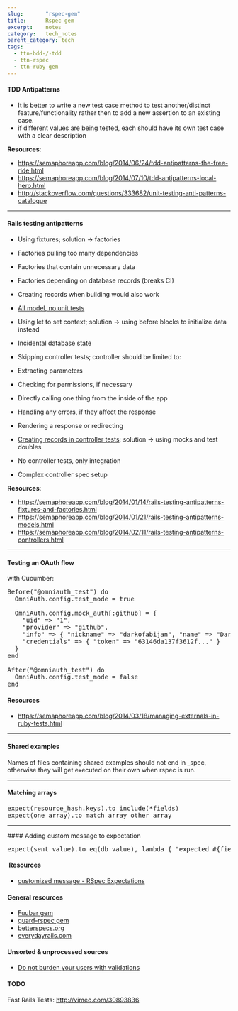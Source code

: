 ```yaml
---
slug:       "rspec-gem"
title:      Rspec gem
excerpt:    notes
category:   tech_notes
parent_category: tech
tags:
  - ttn-bdd-/-tdd
  - ttn-rspec
  - ttn-ruby-gem
---
```


#### TDD Antipatterns

- It is better to write a new test case method to test another/distinct feature/functionality rather then to add a new assertion to an existing case.
- if different values are being tested, each should have its own test case with a clear description

**Resources**:

- https://semaphoreapp.com/blog/2014/06/24/tdd-antipatterns-the-free-ride.html
- https://semaphoreapp.com/blog/2014/07/10/tdd-antipatterns-local-hero.html
- http://stackoverflow.com/questions/333682/unit-testing-anti-patterns-catalogue

***

#### Rails testing antipatterns

- Using fixtures; solution -&gt; factories
- Factories pulling too many dependencies
- Factories that contain unnecessary data
- Factories depending on database records (breaks CI)
- Creating records when building would also work
- <span style="text-decoration: underline;">All model, no unit tests</span>
- Using let to set context; solution -&gt; using before blocks to initialize data instead
- Incidental database state
- Skipping controller tests; controller should be limited to:

- Extracting parameters
- Checking for permissions, if necessary
- Directly calling one thing from the inside of the app
- Handling any errors, if they affect the response
- Rendering a response or redirecting


- <span style="text-decoration: underline;">Creating records in controller tests</span>; solution -&gt; using mocks and test doubles
- No controller tests, only integration
- Complex controller spec setup

**Resources**:

- https://semaphoreapp.com/blog/2014/01/14/rails-testing-antipatterns-fixtures-and-factories.html
- https://semaphoreapp.com/blog/2014/01/21/rails-testing-antipatterns-models.html
- https://semaphoreapp.com/blog/2014/02/11/rails-testing-antipatterns-controllers.html

***

#### Testing an OAuth flow

with Cucumber:

<pre>Before("@omniauth_test") do
  OmniAuth.config.test_mode = true

  OmniAuth.config.mock_auth[:github] = {
    "uid" =&gt; "1",
    "provider" =&gt; "github",
    "info" =&gt; { "nickname" =&gt; "darkofabijan", "name" =&gt; "Darko Fabijan" },
    "credentials" =&gt; { "token" =&gt; "63146da137f3612f..." }
  }
end

After("@omniauth_test") do
  OmniAuth.config.test_mode = false
end</pre>

#### Resources

- https://semaphoreapp.com/blog/2014/03/18/managing-externals-in-ruby-tests.html

***

#### Shared examples

Names of files containing shared examples should not end in _spec, otherwise they will get executed on their own when rspec is run.

***

#### Matching arrays

<pre>expect(resource_hash.keys).to include(*fields)
expect(one_array).to match_array other_array
</pre>

***

#### Adding custom message to expectation

<pre>expect(sent_value).to eq(db_value), lambda { "expected #{field} to be #{db_value}, got #{sent_value}" }</pre>

####  Resources

- <a href="https://www.relishapp.com/rspec/rspec-expectations/docs/customized-message">customized message - RSpec Expectations</a>

#### General resources

- <a href="http://jeffkreeftmeijer.com/2010/fuubar-the-instafailing-rspec-progress-bar-formatter/">Fuubar gem</a>
- <a href="https://github.com/guard/guard-rspec">guard-rspec gem</a>
- <a href="http://betterspecs.org/">betterspecs.org</a>
- <a href="http://everydayrails.com/">everydayrails.com</a>

#### Unsorted &amp; unprocessed sources

- <a href="http://blog.plataformatec.com.br/2009/08/do-not-burden-your-users-with-validations/">Do not burden your users with validations</a>

#### TODO

Fast Rails Tests: http://vimeo.com/30893836
